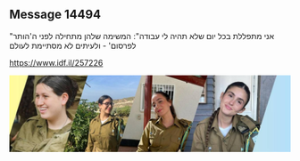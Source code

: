 ## Message 14494

"אני מתפללת בכל יום שלא תהיה לי עבודה":
המשימה שלהן מתחילה לפני ה'הותר לפרסום' - ולעיתים לא מסתיימת לעולם

https://www.idf.il/257226

![Photo](14494/14494_photo.jpg)
